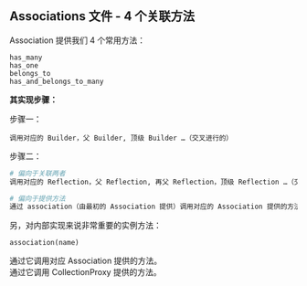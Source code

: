 ## Associations 文件 - 4 个关联方法

Association 提供我们 4 个常用方法：

```
has_many
has_one
belongs_to
has_and_belongs_to_many
```

**其实现步骤：**

步骤一：


```
调用对应的 Builder，父 Builder, 顶级 Builder …（交叉进行的）
```

步骤二：

```sh
# 偏向于关联两者
调用对应的 Reflection，父 Reflection, 再父 Reflection，顶级 Reflection …（交叉进行的）

# 偏向于提供方法
通过 association（由最初的 Association 提供）调用对应的 Association 提供的方法 …（交叉进行的）
```

另，对内部实现来说非常重要的实例方法：

```
association(name)
```

通过它调用对应 Association 提供的方法。
<br>
通过它调用 CollectionProxy 提供的方法。

